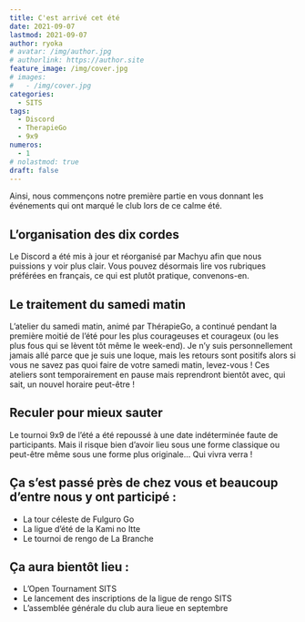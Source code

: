 ```yaml
---
title: C'est arrivé cet été
date: 2021-09-07
lastmod: 2021-09-07
author: ryoka
# avatar: /img/author.jpg
# authorlink: https://author.site
feature_image: /img/cover.jpg
# images:
#   - /img/cover.jpg
categories:
  - SITS
tags:
  - Discord
  - TherapieGo
  - 9x9
numeros: 
  - 1
# nolastmod: true
draft: false
---
```


Ainsi, nous commençons notre première partie en vous donnant les événements qui ont marqué le club lors de ce calme été.

<!--more-->

## L’organisation des dix cordes

Le Discord a été mis à jour et réorganisé par Machyu afin que nous puissions y voir plus clair. Vous pouvez désormais lire vos rubriques préférées en français, ce qui est plutôt pratique, convenons-en.


## Le traitement du samedi matin

L’atelier du samedi matin, animé par ThérapieGo, a continué pendant la première moitié de l’été pour les plus courageuses et courageux (ou les plus fous qui se lèvent tôt même le week-end). Je n’y suis personnellement jamais allé parce que je suis une loque, mais les retours sont positifs alors si vous ne savez pas quoi faire de votre samedi matin, levez-vous ! Ces ateliers sont temporairement en pause mais reprendront bientôt avec, qui sait, un nouvel horaire peut-être !


## Reculer pour mieux sauter
Le tournoi 9x9 de l’été a été repoussé à une date indéterminée faute de participants. Mais il risque bien d’avoir lieu sous une forme classique ou peut-être même sous une forme plus originale… Qui vivra verra !

## Ça s’est passé près de chez vous et beaucoup d’entre nous y ont participé :

- La tour céleste de Fulguro Go
- La ligue d’été de la Kami no Itte
- Le tournoi de rengo de La Branche

## Ça aura bientôt lieu :

- L’Open Tournament SITS
- Le lancement des inscriptions de la ligue de rengo SITS
- L’assemblée générale du club aura lieue en septembre

